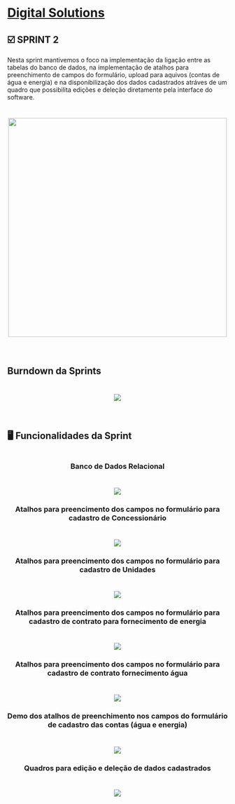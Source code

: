 # [Digital Solutions](/readme/grupoAPI/Logo.png)

## :ballot_box_with_check: SPRINT 2

Nesta sprint mantivemos o foco na implementação da ligação entre as tabelas do banco de dados, na implementação de atalhos para preenchimento de campos do formulário, upload para aquivos (contas de água e energia) e na disponibilização dos dados cadastrados atráves de um quadro que possibilita edições e deleção diretamente pela interface do software.
<br>

<h1 align="center"> 
<img src = "./midias/sprint2BacklogPrioridades.png" width="500"/></h1>
<br>

## Burndown da Sprints

<h1 align="center"> <img src = "./midias/burndownSprint2.png"/></h1>

<br> 

## 🖥️ Funcionalidades da Sprint
#

<h3 align="center">Banco de Dados Relacional</h3>
<h1 align="center"> <img src = "./midias/bancoDados.gif"/></h1>

<h3 align="center">Atalhos para preencimento dos campos no formulário para cadastro de Concessionário</h3>
<h1 align="center"> <img src = "./midias/cadastro_concessionaria.gif"/></h1>

<h3 align="center">Atalhos para preencimento dos campos no formulário para cadastro de Unidades</h3>
<h1 align="center"> <img src = "./midias/cadastro_unidade.gif"/></h1>

<h3 align="center">Atalhos para preencimento dos campos no formulário para cadastro de contrato para fornecimento de energia</h3>
<h1 align="center"> <img src = "./midias/contrato_energia.gif"/></h1>

<h3 align="center">Atalhos para preencimento dos campos no formulário para cadastro de contrato fornecimento água</h3>
<h1 align="center"> <img src = "./midias/contrato_agua.gif"/></h1>

<h3 align="center">Demo dos atalhos de preenchimento nos campos do formulário de cadastro das contas (água e energia)</h3>
<h1 align="center"> <img src = "./midias/atalhos.gif"/></h1>

<h3 align="center">Quadros para edição e deleção de dados cadastrados</h3>
<h1 align="center"> <img src = "./midias/quadros.gif"/></h1>



